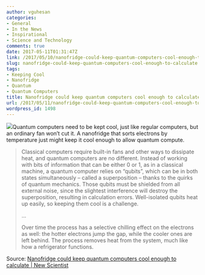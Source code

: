 ```yaml
---
author: vguhesan
categories:
- General
- In the News
- Inspirational
- Science and Technology
comments: true
date: 2017-05-11T01:31:47Z
link: /2017/05/10/nanofridge-could-keep-quantum-computers-cool-enough-to-calculate/
slug: nanofridge-could-keep-quantum-computers-cool-enough-to-calculate
tags:
- Keeping Cool
- Nanofridge
- Quantum
- Quantum Computers
title: Nanofridge could keep quantum computers cool enough to calculate
url: /2017/05/11/nanofridge-could-keep-quantum-computers-cool-enough-to-calculate/
wordpress_id: 1498
---
```


[![](/img/2017/05/lead_fig2.jpg)](https://www.newscientist.com/article/2130210-nanofridge-could-keep-quantum-computers-cool-enough-to-calculate/)Quantum computers need to be kept cool, just like regular computers, but an ordinary fan won’t cut it. A nanofridge that sorts electrons by temperature just might keep it cool enough to allow quantum compute.


<blockquote>Classical computers require built-in fans and other ways to dissipate heat, and quantum computers are no different. Instead of working with bits of information that can be either 0 or 1, as in a classical machine, a quantum computer relies on “qubits”, which can be in both states simultaneously – called a superposition – thanks to the quirks of quantum mechanics. Those qubits must be shielded from all external noise, since the slightest interference will destroy the superposition, resulting in calculation errors. Well-isolated qubits heat up easily, so keeping them cool is a challenge.

...

Over time the process has a selective chilling effect on the electrons as well: the hotter electrons jump the gap, while the cooler ones are left behind. The process removes heat from the system, much like how a refrigerator functions.</blockquote>


Source: [Nanofridge could keep quantum computers cool enough to calculate | New Scientist](https://www.newscientist.com/article/2130210-nanofridge-could-keep-quantum-computers-cool-enough-to-calculate/)
